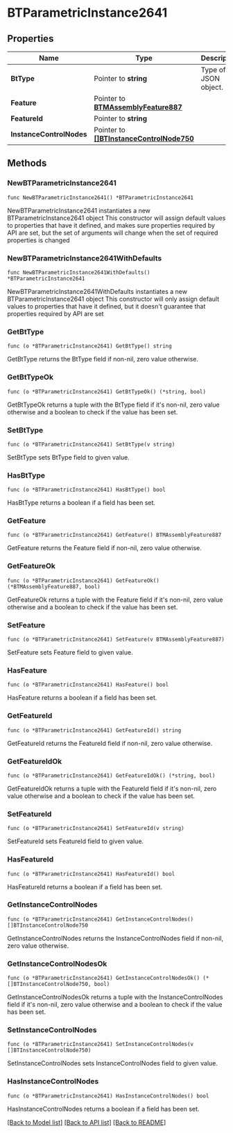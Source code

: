 # BTParametricInstance2641

## Properties

Name | Type | Description | Notes
------------ | ------------- | ------------- | -------------
**BtType** | Pointer to **string** | Type of JSON object. | [optional] 
**Feature** | Pointer to [**BTMAssemblyFeature887**](BTMAssemblyFeature887.md) |  | [optional] 
**FeatureId** | Pointer to **string** |  | [optional] 
**InstanceControlNodes** | Pointer to [**[]BTInstanceControlNode750**](BTInstanceControlNode750.md) |  | [optional] 

## Methods

### NewBTParametricInstance2641

`func NewBTParametricInstance2641() *BTParametricInstance2641`

NewBTParametricInstance2641 instantiates a new BTParametricInstance2641 object
This constructor will assign default values to properties that have it defined,
and makes sure properties required by API are set, but the set of arguments
will change when the set of required properties is changed

### NewBTParametricInstance2641WithDefaults

`func NewBTParametricInstance2641WithDefaults() *BTParametricInstance2641`

NewBTParametricInstance2641WithDefaults instantiates a new BTParametricInstance2641 object
This constructor will only assign default values to properties that have it defined,
but it doesn't guarantee that properties required by API are set

### GetBtType

`func (o *BTParametricInstance2641) GetBtType() string`

GetBtType returns the BtType field if non-nil, zero value otherwise.

### GetBtTypeOk

`func (o *BTParametricInstance2641) GetBtTypeOk() (*string, bool)`

GetBtTypeOk returns a tuple with the BtType field if it's non-nil, zero value otherwise
and a boolean to check if the value has been set.

### SetBtType

`func (o *BTParametricInstance2641) SetBtType(v string)`

SetBtType sets BtType field to given value.

### HasBtType

`func (o *BTParametricInstance2641) HasBtType() bool`

HasBtType returns a boolean if a field has been set.

### GetFeature

`func (o *BTParametricInstance2641) GetFeature() BTMAssemblyFeature887`

GetFeature returns the Feature field if non-nil, zero value otherwise.

### GetFeatureOk

`func (o *BTParametricInstance2641) GetFeatureOk() (*BTMAssemblyFeature887, bool)`

GetFeatureOk returns a tuple with the Feature field if it's non-nil, zero value otherwise
and a boolean to check if the value has been set.

### SetFeature

`func (o *BTParametricInstance2641) SetFeature(v BTMAssemblyFeature887)`

SetFeature sets Feature field to given value.

### HasFeature

`func (o *BTParametricInstance2641) HasFeature() bool`

HasFeature returns a boolean if a field has been set.

### GetFeatureId

`func (o *BTParametricInstance2641) GetFeatureId() string`

GetFeatureId returns the FeatureId field if non-nil, zero value otherwise.

### GetFeatureIdOk

`func (o *BTParametricInstance2641) GetFeatureIdOk() (*string, bool)`

GetFeatureIdOk returns a tuple with the FeatureId field if it's non-nil, zero value otherwise
and a boolean to check if the value has been set.

### SetFeatureId

`func (o *BTParametricInstance2641) SetFeatureId(v string)`

SetFeatureId sets FeatureId field to given value.

### HasFeatureId

`func (o *BTParametricInstance2641) HasFeatureId() bool`

HasFeatureId returns a boolean if a field has been set.

### GetInstanceControlNodes

`func (o *BTParametricInstance2641) GetInstanceControlNodes() []BTInstanceControlNode750`

GetInstanceControlNodes returns the InstanceControlNodes field if non-nil, zero value otherwise.

### GetInstanceControlNodesOk

`func (o *BTParametricInstance2641) GetInstanceControlNodesOk() (*[]BTInstanceControlNode750, bool)`

GetInstanceControlNodesOk returns a tuple with the InstanceControlNodes field if it's non-nil, zero value otherwise
and a boolean to check if the value has been set.

### SetInstanceControlNodes

`func (o *BTParametricInstance2641) SetInstanceControlNodes(v []BTInstanceControlNode750)`

SetInstanceControlNodes sets InstanceControlNodes field to given value.

### HasInstanceControlNodes

`func (o *BTParametricInstance2641) HasInstanceControlNodes() bool`

HasInstanceControlNodes returns a boolean if a field has been set.


[[Back to Model list]](../README.md#documentation-for-models) [[Back to API list]](../README.md#documentation-for-api-endpoints) [[Back to README]](../README.md)


